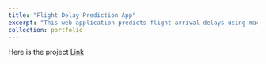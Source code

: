 ```yaml
---
title: "Flight Delay Prediction App"
excerpt: "This web application predicts flight arrival delays using machine learning. Users can upload historical flight data to train a Linear Regression model and input specific flight details to receive real-time delay predictions.<br/><img src='/images/flight.jpg'>"
collection: portfolio
---
```


Here is the project <a href = "https://github.com/Emranbiswas/Flight-Delay-Prediction" > Link </a>

